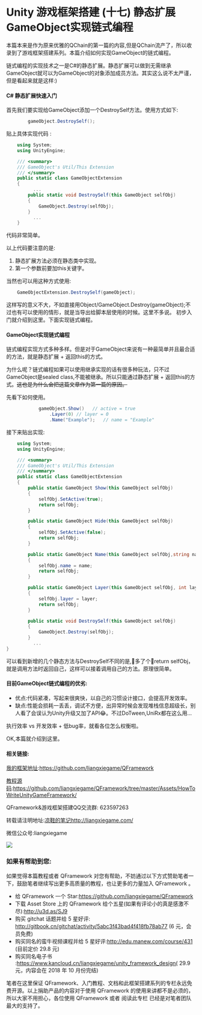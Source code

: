 # Unity 游戏框架搭建 (十七) 静态扩展GameObject实现链式编程

本篇本来是作为原来优雅的QChain的第一篇的内容,但是QChain流产了，所以收录到了游戏框架搭建系列。本篇介绍如何实现GameObject的链式编程。

链式编程的实现技术之一是C#的静态扩展。静态扩展可以做到无需继承GameObject就可以为GameObject的对象添加成员方法。其实这么说不太严谨，但是看起来就是这样:)

#### C# 静态扩展快速入门

首先我们要实现给GameObject添加一个DestroySelf方法。使用方式如下:

```  csharp
		gameObject.DestroySelf();
```

贴上具体实现代码 :

``` csharp
    using System;
    using UnityEngine;

    /// <summary>
    /// GameObject's Util/This Extension
    /// </summary>
    public static class GameObjectExtension
    {
		  ...  		
        public static void DestroySelf(this GameObject selfObj)
        {
            GameObject.Destroy(selfObj);
        }
		  ...
    }
```

代码非常简单。

以上代码要注意的是:
1. 静态扩展方法必须在静态类中实现。
2. 第一个参数前要加this关键字。

当然也可以用这种方式使用:
``` csharp
	GameObjectExtension.DestroySelf(gameObject);
```

这样写的意义不大，不如直接用Object/GameObject.Destroy(gameObject);不过也有可以使用的情形，就是当导出给脚本层使用的时候。这里不多说。
初步入门就介绍到这里。下面实现链式编程。

#### GameObject实现链式编程

链式编程实现方式多种多样。但是对于GameObject来说有一种最简单并且最合适的方法，就是静态扩展 + 返回this的方式。

为什么呢？链式编程如果可以使用继承实现的话有很多种玩法，只不过GameObject是sealed class,不能被继承。所以只能通过静态扩展 + 返回this的方式。~~这也是为什么会把这篇文章作为第一篇的原因。~~

先看下如何使用。
``` csharp
			gameObject.Show()   // active = true
				.Layer(0) // layer = 0 
				.Name("Example");	// name = "Example"
```

接下来贴出实现:
``` csharp
    using System;
    using UnityEngine;

    /// <summary>
    /// GameObject's Util/This Extension
    /// </summary>
    public static class GameObjectExtension
    {
        public static GameObject Show(this GameObject selfObj)
        {
            selfObj.SetActive(true);
            return selfObj;
        }

        public static GameObject Hide(this GameObject selfObj)
        {
            selfObj.SetActive(false);
            return selfObj;
        }

        public static GameObject Name(this GameObject selfObj,string name)
        {
            selfObj.name = name;
            return selfObj;
        }

        public static GameObject Layer(this GameObject selfObj, int layer)
        {
            selfObj.layer = layer;
            return selfObj;
        }

        public static void DestroySelf(this GameObject selfObj)
        {
            GameObject.Destroy(selfObj);
        }
		  ...
}
```

可以看到新增的几个静态方法与DestroySelf不同的是,多了个return selfObj，就是调用方法时返回自己，这样可以接着调用自己的方法。原理很简单。

#### 目前GameObject链式编程的优劣:

* 优点:代码紧凑，写起来很爽快，以自己的习惯设计接口，会提高开发效率。
* 缺点:性能会损耗一丢丢，调试不方便，出异常时候会发现堆栈信息超级长，别人看了会误认为Unity升级又加了API😂。不过DoTween,UniRx都在这么用… 

执行效率 vs 开发效率 + 低bug率，就看各位怎么权衡啦。

OK,本篇就介绍到这里。

#### 相关链接:

[我的框架地址](https://github.com/liangxiegame/QFramework):https://github.com/liangxiegame/QFramework

[教程源码](https://github.com/liangxiegame/QFramework/tree/master/Assets/HowToWriteUnityGameFramework):https://github.com/liangxiegame/QFramework/tree/master/Assets/HowToWriteUnityGameFramework/

QFramework&游戏框架搭建QQ交流群: 623597263

转载请注明地址:[凉鞋的笔记](http://liangxiegame.com/)http://liangxiegame.com/

微信公众号:liangxiegame

![](http://liangxiegame.com/content/images/2017/06/qrcode_for_gh_32f0f3669ac8_430.jpg)

### 如果有帮助到您:

如果觉得本篇教程或者 QFramework 对您有帮助，不妨通过以下方式赞助笔者一下，鼓励笔者继续写出更多高质量的教程，也让更多的力量加入 QFramework 。

- 给 QFramework 一个 Star:https://github.com/liangxiegame/QFramework
- 下载 Asset Store 上的 QFramework 给个五星(如果有评论小的真是感激不尽):http://u3d.as/SJ9
- 购买 gitchat 话题并给 5 星好评: http://gitbook.cn/gitchat/activity/5abc3f43bad4f418fb78ab77 (6 元，会员免费)
- 购买同名的蛮牛视频课程并给 5 星好评:http://edu.manew.com/course/431 (目前定价 29.8 元)
- 购买同名电子书 :https://www.kancloud.cn/liangxiegame/unity_framework_design( 29.9 元，内容会在 2018 年 10 月份完结)

笔者在这里保证 QFramework、入门教程、文档和此框架搭建系列的专栏永远免费开源。以上捐助产品的内容对于使用 QFramework 的使用来讲都不是必须的，所以大家不用担心，各位使用 QFramework 或者 阅读此专栏 已经是对笔者团队最大的支持了。